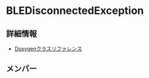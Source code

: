 # BLEDisconnectedException



## 詳細情報

- [Doxygenクラスリファレンス](https://lang-ship.com/reference/ESP32/1.0.2/class_b_l_e_disconnected_exception.html)

## メンバー

